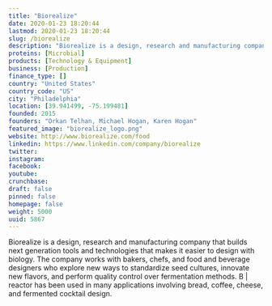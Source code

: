 ```yaml
---
title: "Biorealize"
date: 2020-01-23 18:20:44
lastmod: 2020-01-23 18:20:44
slug: /biorealize
description: "Biorealize is a design, research and manufacturing company that builds next generation tools and technologies that makes it easier to design with biology. The company works with bakers, chefs, and food and beverage designers who explore new ways to standardize seed cultures, innovate new flavors, and perform quality control over fermentation methods. B | reactor has been used in many applications involving bread, coffee, cheese, and fermented cocktail design."
proteins: [Microbial]
products: [Technology & Equipment]
business: [Production]
finance_type: []
country: "United States"
country_code: "US"
city: "Philadelphia"
location: [39.941499, -75.199481]
founded: 2015
founders: "Orkan Telhan, Michael Hogan, Karen Hogan"
featured_image: "biorealize_logo.png"
website: http://www.biorealize.com/food
linkedin: https://www.linkedin.com/company/biorealize
twitter: 
instagram: 
facebook: 
youtube: 
crunchbase: 
draft: false
pinned: false
homepage: false
weight: 5000
uuid: 5867
---
```

Biorealize is a design, research and manufacturing company that builds next generation tools and technologies that makes it easier to design with biology. The company works with bakers, chefs, and food and beverage designers who explore new ways to standardize seed cultures, innovate new flavors, and perform quality control over fermentation methods. B | reactor has been used in many applications involving bread, coffee, cheese, and fermented cocktail design.
